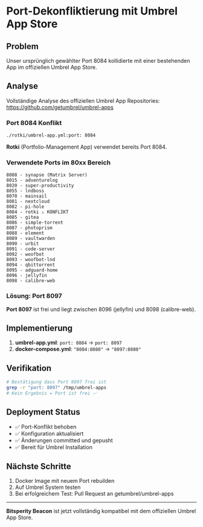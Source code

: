 # Port-Dekonfliktierung mit Umbrel App Store

## Problem
Unser ursprünglich gewählter Port 8084 kollidierte mit einer bestehenden App im offiziellen Umbrel App Store.

## Analyse
Vollständige Analyse des offiziellen Umbrel App Repositories: https://github.com/getumbrel/umbrel-apps

### Port 8084 Konflikt
```bash
./rotki/umbrel-app.yml:port: 8084
```
**Rotki** (Portfolio-Management App) verwendet bereits Port 8084.

### Verwendete Ports im 80xx Bereich
```
8008 - synapse (Matrix Server)
8015 - adventurelog
8020 - super-productivity
8055 - lndboss
8070 - mainsail
8081 - nextcloud
8082 - pi-hole
8084 - rotki ⚠️ KONFLIKT
8085 - gitea
8086 - simple-torrent
8087 - photoprism
8088 - element
8089 - vaultwarden
8090 - urbit
8091 - code-server
8092 - woofbot
8093 - woofbot-lnd
8094 - qbittorrent
8095 - adguard-home
8096 - jellyfin
8098 - calibre-web
```

### Lösung: Port 8097
**Port 8097** ist frei und liegt zwischen 8096 (jellyfin) und 8098 (calibre-web).

## Implementierung
1. **umbrel-app.yml**: `port: 8084` → `port: 8097`
2. **docker-compose.yml**: `"8084:8080"` → `"8097:8080"`

## Verifikation
```bash
# Bestätigung dass Port 8097 frei ist
grep -r "port: 8097" /tmp/umbrel-apps
# Kein Ergebnis = Port ist frei ✅
```

## Deployment Status
- ✅ Port-Konflikt behoben
- ✅ Konfiguration aktualisiert
- ✅ Änderungen committed und gepusht
- ✅ Bereit für Umbrel Installation

## Nächste Schritte
1. Docker Image mit neuem Port rebuilden
2. Auf Umbrel System testen
3. Bei erfolgreichem Test: Pull Request an getumbrel/umbrel-apps

---
**Bitsperity Beacon** ist jetzt vollständig kompatibel mit dem offiziellen Umbrel App Store. 